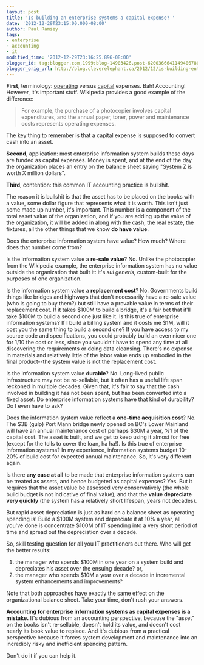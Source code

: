```yaml
---
layout: post
title: 'Is building an enterprise systems a capital expense? '
date: '2012-12-29T23:15:00.000-08:00'
author: Paul Ramsey
tags:
- enterprise
- accounting
- it
modified_time: '2012-12-29T23:16:25.896-08:00'
blogger_id: tag:blogger.com,1999:blog-14903426.post-6200366641149406786
blogger_orig_url: http://blog.cleverelephant.ca/2012/12/is-building-enterprise-systems-capital.html
---
```


**First**, terminology: [operating](http://en.wikipedia.org/wiki/Operating_expense) versus [capital](http://en.wikipedia.org/wiki/Capital_expenditure) expenses. Bah! Accounting! However, it's important stuff. Wikipedia provides a good example of the difference:

<blockquote>For example, the purchase of a photocopier involves capital expenditures, and the annual paper, toner, power and maintenance costs represents operating expenses.</blockquote>

The key thing to remember is that a capital expense is supposed to convert cash into an asset.

**Second**, application: most enterprise information system builds these days are funded as capital expenses. Money is spent, and at the end of the day the organization places an entry on the balance sheet saying "System Z is worth X million dollars".

**Third**, contention: this common IT accounting practice is bullshit.

The reason it is bullshit is that the asset has to be placed on the books with a value, some dollar figure that represents what it is worth. This isn't just some made up number, it's important. This number is a component of the total asset value of the organization, and if you are adding up the value of the organization, it will be added in along with the cash, the real estate, the fixtures, all the other things that we know **do have value**.

Does the enterprise information system have value? How much? Where does that number come from?

Is the information system value a **re-sale value**? No. Unlike the photocopier from the Wikipedia example, the enterprise information system has no value outside the organization that built it: it's *sui generis*, custom-built for the purposes of one organization.

Is the information system value a **replacement cost**? No. Governments build things like bridges and highways that don't necessarily have a re-sale value (who is going to buy them?) but still have a provable value in terms of their replacement cost. If it takes $100M to build a bridge, it's a fair bet that it'll take $100M to build a second one just like it. Is this true of enterprise information systems? If I build a billing system and it costs me $1M, will it cost you the same thing to build a second one? If you have access to my source code and specifications, you could probably build an even nicer one for 1/10 the cost or less, since you wouldn't have to spend any time at all discovering the requirements or doing data cleansing. There's no expense in materials and relatively little of the labor value ends up embodied in the final product--the system value is not the replacement cost.

Is the information system value **durable**? No. Long-lived public infrastructure may not be re-sellable, but it often has a useful life span reckoned in multiple decades. Given that, it's fair to say that the cash involved in building it has not been spent, but has been converted into a fixed asset. Do enterprise information systems have that kind of durability? Do I even have to ask?

Does the information system value reflect a **one-time acquisition cost**? No. The $3B (gulp) Port Mann bridge newly opened on BC's Lower Mainland will have an annual maintenance cost of perhaps $30M a year, %1 of the capital cost. The asset is built, and we get to keep using it almost for free (except for the tolls to cover the loan, ha ha!). Is this true of enterprise information systems? In my experience, information systems budget 10-20% of build cost for expected annual maintenance. So, it's very different again.

Is there **any case at all** to be made that enterprise information systems can be treated as assets, and hence budgeted as capital expenses? Yes. But it requires that the asset value be assessed very conservatively (the whole build budget is not indicative of final value), and that the **value depreciate very quickly** (the system has a relatively short lifespan, years not decades). 

But rapid asset depreciation is just as hard on a balance sheet as operating spending is! Build a $100M system and depreciate it at 10% a year, all you've done is concentrate $100M of IT spending into a very short period of time and spread out the depreciation over a decade.

So, skill testing question for all you IT practitioners out there. Who will get the better results:<ol><li>the manager who spends $100M in one year on a system build and depreciates his asset over the ensuing decade? or,</li><li>the manager who spends $10M a year over a decade in incremental system enhancements and improvements?</li></ol>Note that both approaches have exactly the same effect on the organizational balance sheet. Take your time, don't rush your answers.

**Accounting for enterprise information systems as capital expenses is a mistake.** It's dubious from an accounting perspective, because the "asset" on the books isn't re-sellable, doesn't hold its value, and doesn't cost nearly its book value to replace. And it's dubious from a practical perspective because it forces system development and maintenance into an incredibly risky and inefficient spending pattern.

Don't do it if you can help it.<br />&nbsp;<br />